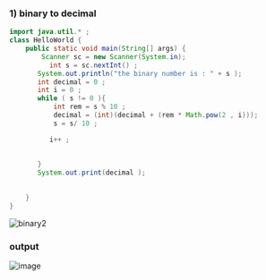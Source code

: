 ### 1) binary to decimal
```java
import java.util.* ;
class HelloWorld {
    public static void main(String[] args) {
        Scanner sc = new Scanner(System.in);
          int s = sc.nextInt() ;
       System.out.println("the binary number is : " + s );
       int decimal = 0 ;
       int i = 0 ;
       while ( s != 0 ){
           int rem = s % 10 ;
           decimal = (int)(decimal + (rem * Math.pow(2 , i)));
           s = s/ 10 ;

          i++ ;
           
           
       }
       System.out.print(decimal );
 
       
    }
}
```
![binary2](https://github.com/user-attachments/assets/c0b03731-eba1-4ab4-96c9-efc60f74c639)
### output 
![image](https://github.com/user-attachments/assets/ca394d4e-68cb-4928-b866-76ae78e41732)
